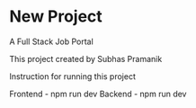 # New Project

A Full Stack Job Portal

This project created by Subhas Pramanik

Instruction for running this project

Frontend - npm run dev
Backend - npm run dev
